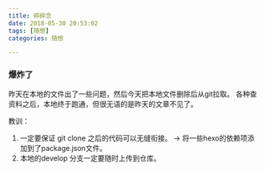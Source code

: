 ```yaml
---
title: 碎碎念
date: 2018-05-30 20:53:02
tags: [随想]
categories: 随想

---
```


### 爆炸了
昨天在本地的文件出了一些问题，然后今天把本地文件删除后从git拉取。
各种查资料之后，本地终于跑通，但很无语的是昨天的文章不见了。

教训：
1. 一定要保证 git clone 之后的代码可以无缝衔接。   -> 将一些hexo的依赖项添加到了package.json文件。
2. 本地的develop 分支一定要随时上传到仓库。





